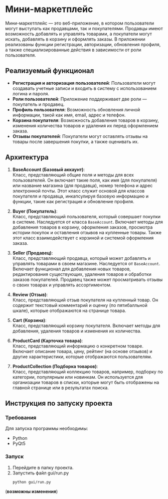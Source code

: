 # Мини-маркетплейс
Мини-маркетплейс — это веб-приложение, в котором пользователи могут выступать как продавцами, так и покупателями. Продавцы имеют возможность добавлять и управлять товарами, а покупатели могут искать, добавлять в корзину и оформлять заказы. В приложении реализованы функции регистрации, авторизации, обновления профиля, а также специализированные действия в зависимости от роли пользователя.

## Реализуемый функционал
- **Регистрация и авторизация пользователей**: Пользователи могут создавать учетные записи и входить в систему с использованием логина и пароля.
- **Роли пользователей**: Приложение поддерживает две роли — покупатель и продавец.
- **Профиль пользователя**: Возможность обновления личной информации, такой как имя, email, адрес и телефон.
- **Корзина покупателя**: Возможность добавления товаров в корзину, изменения количества товаров и удаления их перед оформлением заказа.
- **Отзывы покупателей**: Покупатели могут оставлять отзывы на товары после завершения покупки, а также оценивать их.

## Архитектура
1. **BaseAccount (Базовый аккаунт)**:  
   Класс, представляющий общие поля и методы для всех пользователей. Он включает такие поля, как имя (для покупателя) или название магазина (для продавца), номер телефона и адрес электронной почты. Этот класс служит основой для классов покупателя и продавца, инкапсулируя базовую информацию и функции, такие как регистрация и обновление профиля.

2. **Buyer (Покупатель)**:  
   Класс, представляющий пользователя, который совершает покупки в системе. Наследуется от класса `BaseAccount`. Включает методы для добавления товаров в корзину, оформления заказов, просмотра истории покупок и оставления отзывов на купленные товары. Также этот класс взаимодействует с корзиной и системой оформления заказа.

3. **Seller (Продавец)**:  
   Класс, представляющий продавца, который может добавлять и управлять товарами в своем магазине. Наследуется от `BaseAccount`. Включает функционал для добавления новых товаров, редактирования существующих, удаления товаров и обработки заказов покупателей. Продавец также может просматривать отзывы о своих товарах и управлять ассортиментом.

4. **Review (Отзыв)**:  
   Класс, представляющий отзыв покупателя на купленный товар. Он содержит текстовый комментарий и оценку (по пятибалльной шкале), которые отображаются на странице товара.

5. **Cart (Корзина)**:  
   Класс, представляющий корзину покупателя. Включает методы для добавления, удаления товаров и изменения их количества.

6. **ProductCard (Карточка товара)**:  
   Класс, представляющий информацию о конкретном товаре. Включает описание товара, цену, рейтинг (на основе отзывов) и другие характеристики, которые отображаются пользователям.

7. **ProductCollection (Подборка товаров)**:  
   Класс, представляющий коллекцию товаров, например, подборку по категории, популярным или новинкам. Он используется для организации товаров в списки, которые могут быть отображены на главной странице или в результатах поиска.
   
## Инструкция по запуску проекта

### Требования
Для запуска программы необходимы:
- Python
- PyQt5

### Запуск
1. Перейдите в папку проекта.
2. Запустить файл gui/run.py
   ```bash
   python gui/run.py
   ```

 
(**возможны изменения**)